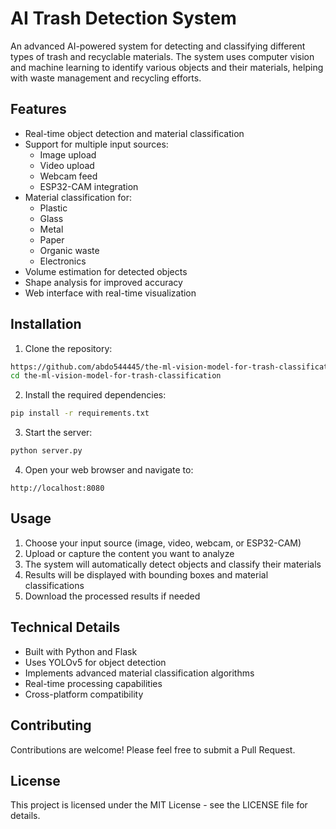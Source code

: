 # AI Trash Detection System

An advanced AI-powered system for detecting and classifying different types of trash and recyclable materials. The system uses computer vision and machine learning to identify various objects and their materials, helping with waste management and recycling efforts.

## Features

- Real-time object detection and material classification
- Support for multiple input sources:
  - Image upload
  - Video upload
  - Webcam feed
  - ESP32-CAM integration
- Material classification for:
  - Plastic
  - Glass
  - Metal
  - Paper
  - Organic waste
  - Electronics
- Volume estimation for detected objects
- Shape analysis for improved accuracy
- Web interface with real-time visualization

## Installation

1. Clone the repository:
```bash
https://github.com/abdo544445/the-ml-vision-model-for-trash-classification
cd the-ml-vision-model-for-trash-classification
```

2. Install the required dependencies:
```bash
pip install -r requirements.txt
```

3. Start the server:
```bash
python server.py
```

4. Open your web browser and navigate to:
```
http://localhost:8080
```

## Usage

1. Choose your input source (image, video, webcam, or ESP32-CAM)
2. Upload or capture the content you want to analyze
3. The system will automatically detect objects and classify their materials
4. Results will be displayed with bounding boxes and material classifications
5. Download the processed results if needed

## Technical Details

- Built with Python and Flask
- Uses YOLOv5 for object detection
- Implements advanced material classification algorithms
- Real-time processing capabilities
- Cross-platform compatibility

## Contributing

Contributions are welcome! Please feel free to submit a Pull Request.

## License

This project is licensed under the MIT License - see the LICENSE file for details. 
